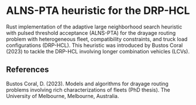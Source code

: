 # ALNS-PTA heuristic for the DRP-HCL

Rust implementation of the adaptive large neighborhood search heuristic with pulsed threshold acceptance (ALNS-PTA) for the drayage routing problem with heterogeneous fleet, compatibility constraints, and truck load configurations (DRP-HCL). This heuristic was introduced by Bustos Coral (2023) to tackle the DRP-HCL involving longer combination vehicles (LCVs).

## References
Bustos Coral, D. (2023). Models and algorithms for drayage routing problems involving rich characterizations of fleets (PhD thesis). The University of Melbourne, Melbourne, Australia.